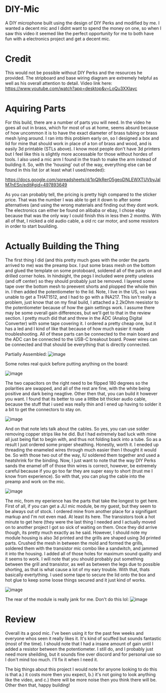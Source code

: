 # DIY-Mic
A DIY microphone built using the design of DIY Perks and modified by me. I wanted a decent mic and I didnt want to spend the money on one, so when I saw this video it seemed like the perfect opportunity for me to both have fun with a electronics project and get a decent mic.

# Credit
This would not be possible without DIY Perks and the resources he provided. The stripboard and base wiring diagram are extremely helpful as well as his overall attention to detail. Video link here: https://www.youtube.com/watch?app=desktop&v=LoQu3XXIayc

# Aquiring Parts
For this build, there are a number of parts you will need. In the video he goes all out in brass, which for most of us at home, seems absurd because of how uncommon it is to have the exact diameter of brass tubing or brass mesh lying around. I ran into this problem early on, so I designed a box and lid for mine that should work in place of a ton of brass and wood, and is easily 3d printable (STLs above). I know most people don't have 3d printers but I feel like this is slightly more accessable for those without hordes of tools. I also used a mic arm I found in the trash to make the arm instead of building it. So, with the 'housing' out of the way, everything else can be found in this list (or at least what I used/needed):

https://docs.google.com/spreadsheets/d/1pQlkRerO5geoDNLEWXTUVbyJalM7nESn/edit#gid=497893649

As you can probably tell, the pricing is pretty high compared to the sticker price. That was the number I was able to get it down to after some alternatives (and using the wrong materials and finding out they dont work. The electronics can either be found on alibaba or ebay, I chose ebay because that was the only way I could finish this in less then 2 months. With all of that, I nicked a old audio cable, a old rc car motor, and some resistors in order to start buuilding.

# Actually Building the Thing
The first thing I did (and this pretty much goes with the order the parts arrived to me) was the preamp box. I put some brass mesh on the bottom and glued the template on some protoboard, soldered all of the parts on and drilled corner holes. In hindsight, the pegs I included were pretty useless (and off center) so they should probably just be removed. I layered some tape over the bottom mesh to preevent shorts and plopped the whoile thin in. I then added the potentiometer to the lid. Note, I live in the US, so I was unable to get a THAT1512, and I had to go with a INA217. This isn't really a problem, just know that on my final build, I attached a 2.2kOhm reesistor to the potentiometer because of how the gain settings work. I assume there may be some overall gain differences, but we'll get to that in the review section. I pretty much did that and threw in the ADC (Analog Digital Converter) with some tape covering it. I ordered a pretty cheap one, but it has a led and I kind of like that because of how much easier it made troubleshooting. All of these parts can be connected to the main board and the ADC can be connected to the USB-C breakout board. Power wires can be connected and that should be everything that is directly connected.

Partially Assembled:
![image](https://user-images.githubusercontent.com/51302710/144125941-1b5779b4-96f5-4172-95f1-2830e8a866a8.png)

Some notes real quick before putting anything on the board:

![image](https://user-images.githubusercontent.com/51302710/148618071-a5bbe9bc-04af-4a96-b2ac-071339b153b0.png)

The two capacitors on the right need to be filpped 180 degrees so the polarities are swapped, and all of the rest are fine, with the white being positive and dark being neagtive. Other then that, you can build it however you want. I found that its better to use a littlbe bit thicker audio cable, because the stuff that i used was really thin and I ened up having to solder it a bit to get the connectors to stay on.

![image](https://user-images.githubusercontent.com/51302710/144126084-902c7d11-eaa4-47da-aea6-65b5e4a04c27.png)

And on that note lets talk about the cables. So yes, you can use solder removing copper strips like he did. But I had extremely bad luck with mine all just being flat to begin with, and thus not folding back into a tube. So as a result I just ordered some proper sheathing. Honestly, worth it. I eneded up threading the enameled wires through much easier then I thought it would be. So with those two out of the way, IU soldered them together and used a heatshrink for the binding. Now, I just want to note that the way DIY Perks sands the enamel off of those thin wires is correct, however, be extremely careful because if you go too far they are super easy to short (trust me I know from experience). So with that, you can plug the cable into the preamp and work on the mic. 

![image](https://user-images.githubusercontent.com/51302710/144126126-967dba41-2f7d-477b-aad1-75b3eb37945d.png)

The mic, from my eperience has the parts that take the longest to get here. First of all, if you can get a JLI mic module, be my guest, but they seem to be always out of stock. I ordered mine from another place for a signifigant markup and I'm not even mad. At least its here. The transistors took a hot minute to get here (they were the last thing I needed and I actually moved on to another project I got so sick of waiting on them. Once they did arrive though, its pretty much exactly as he said. However, I should note my module housing is also 3d printed and the grills are shaped using 3d printed parts. Crushed the mesh in between the mold and formed the grills, soldered them with the transistor mic combo like a sandwitch, and jammed it into the housing. I added all of those holes for maximum sound quality and it seems to work. I will note that you should probably put something between the grill and transistor, as well as between the legs due to possible shorting, as that is what cause a lot of my eary trouble. With that, thats basically evertything. I used some tape to secure the lid onto the box and hot glue to keep some loose things secured and it just kind of works. 

![image](https://user-images.githubusercontent.com/51302710/144126210-4fb60f7d-accc-4c90-8d21-7a90fc66d120.png)

The rear of the module is really jank for me. Don't do this lol:
![image](https://user-images.githubusercontent.com/51302710/144126166-db2f8a51-6c21-485e-b2ab-6348e1cbe260.png)

# Review
Overall its a good mic. I've been using it for the past few weeks and everyone whos seen it really likes it. It's kind of scuffed but sounds fantastic (most of the time). I should note that I had a insane amount of gain until I added a resistor between the potentiometer. I still do, and I probably just need more sheilding, but it sounds fine over discord and for personal use so I don't mind too much. I'll fix it when I need it. 

The big things about this project I would note for anyone looking to do this is that a.) it costs more then you expect, b.) it's not going to look anything like the video, and c.) there will be more noise then you think there will be. Other then that, happy building!
